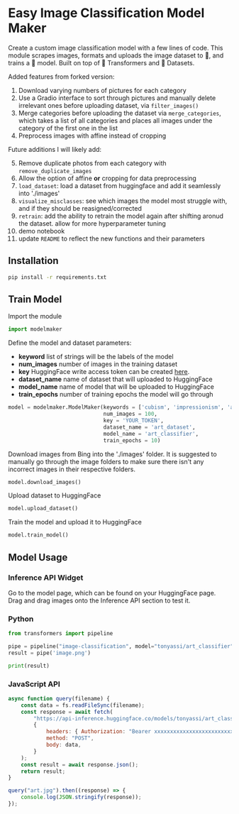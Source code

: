 # Easy Image Classification Model Maker
Create a custom image classification model with a few lines of code. This module scrapes images, formats and uploads the image dataset to 🤗, and trains a 🤗 model. Built on top of 🤗 Transformers and 🤗 Datasets.


Added features from forked version: 
1. Download varying numbers of pictures for each category
2. Use a Gradio interface to sort through pictures and manually delete irrelevant ones before uploading dataset, via `filter_images()`
3. Merge categories before uploading the dataset via `merge_categories`, which takes a list of all categories and places all images under the category of the first one in the list
4. Preprocess images with affine instead of cropping
 

 Future additions I will likely add:
 
5. Remove duplicate photos from each category with `remove_duplicate_images`
6. Allow the option of affine **or** cropping for data preprocessing
7. `load_dataset`: load a dataset from huggingface and add it seamlessly into './images'
8. `visualize_misclasses`: see which images the model most struggle with, and if they should be reasigned/corrected
9. `retrain`: add the ability to retrain the model again after shifting aronud the dataset. allow for more hyperparameter tuning
10. demo notebook
11. update `README` to reflect the new functions and their parameters


## Installation
```bash
pip install -r requirements.txt
```

## Train Model
Import the module
```python
import modelmaker
```
Define the model and dataset parameters:
- **keyword** list of strings will be the labels of the model
- **num_images** number of images in the training dataset
- **key** HuggingFace write access token can be created [here](https://huggingface.co/settings/tokens).
- **dataset_name** name of dataset that will uploaded to HuggingFace
- **model_name** name of model that will be uploaded to HuggingFace
- **train_epochs** number of training epochs the model will go through
```python
model = modelmaker.ModelMaker(keywords = ['cubism', 'impressionism', 'abstract expressionism'],
                              num_images = 100,
                              key = 'YOUR_TOKEN',
                              dataset_name = 'art_dataset',
                              model_name = 'art_classifier',
                              train_epochs = 10)
```
Download images from Bing into the './images' folder. It is suggested to manually go through the image folders to make sure there isn't any incorrect images in their respective folders. 
```python
model.download_images()
```
Upload dataset to HuggingFace
```python
model.upload_dataset()
```
Train the model and upload it to HuggingFace
```python
model.train_model()
```

## Model Usage
### Inference API Widget
Go to the model page, which can be found on your HuggingFace page. Drag and drag images onto the Inference API section to test it.

### Python
```python
from transformers import pipeline

pipe = pipeline("image-classification", model="tonyassi/art_classifier")
result = pipe('image.png')

print(result)
```

### JavaScript API
```js
async function query(filename) {
	const data = fs.readFileSync(filename);
	const response = await fetch(
		"https://api-inference.huggingface.co/models/tonyassi/art_classifier",
		{
			headers: { Authorization: "Bearer xxxxxxxxxxxxxxxxxxxxxxxxxxxxxxxxxxxxx" },
			method: "POST",
			body: data,
		}
	);
	const result = await response.json();
	return result;
}

query("art.jpg").then((response) => {
	console.log(JSON.stringify(response));
});
```
